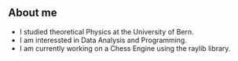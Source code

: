 ## About me
- I studied theoretical Physics at the University of Bern.
- I am interessted in Data Analysis and Programming.
- I am currently working on a Chess Engine using the raylib library.
